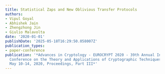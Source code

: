 ```yaml
---
title: Statistical Zaps and New Oblivious Transfer Protocols
authors:
- Vipul Goyal
- Abhishek Jain
- Zhengzhong Jin
- Giulio Malavolta
date: '2020-01-01'
publishDate: '2025-05-18T16:29:50.058007Z'
publication_types:
- paper-conference
publication: '*Advances in Cryptology - EUROCRYPT 2020 - 39th Annual International
  Conference on the Theory and Applications of Cryptographic Techniques, Zagreb, Croatia,
  May 10-14, 2020, Proceedings, Part III*'
---
```

